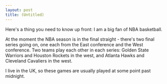 ```yaml
---
layout: post
title: (Untitled)
---
```


Here's a thing you need to know up front: I am a big fan of NBA basketball.

At the moment the NBA season is in the final straight - there's two final series going on, one each from the East conference and the West conference. Two teams play each other in each series: Golden State Warriors and Houston Rockets in the west, and Atlanta Hawks and Cleveland Cavaliers in the west.

I live in the UK, so these games are usually played at some point past midnight.